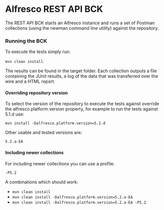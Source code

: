 # Alfresco REST API BCK

The REST API BCK starts an Alfresco instance and runs a set of Postman collections (using the newman command line utility) against the repository.

### Running the BCK

To execute the tests simply run: 

`mvn clean install`.

The results can be found in the target folder. Each collection outputs a file containing the JUnit results, a log of the data that was transferred over the wire and a HTML report.

#### Overriding repository version

To select the version of the repository to execute the tests against override the alfresco.platform.version property, for example to run the tests against 5.1.d use:

`mvn install -Dalfresco.platform.version=5.1.d`

Other usable and tested versions are:

`5.2.a-EA`

#### Including newer collections

For including newer collections you can use a profile:

`-P5.2`

A combinations which should work:
- `mvn clean install`
- `mvn clean install -Dalfresco.platform.version=5.2.a-EA`
- `mvn clean install -Dalfresco.platform.version=5.2.a-EA -P5.2`
